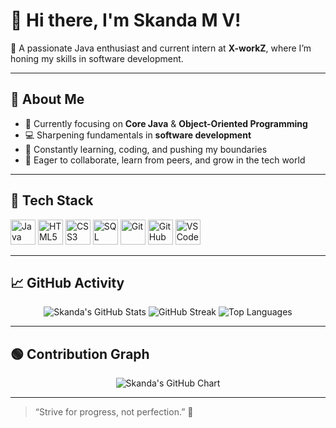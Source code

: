 # 👋 Hi there, I'm Skanda M V!

🎯 A passionate Java enthusiast and current intern at **X-workZ**, where I’m honing my skills in software development.

---

## 🚀 About Me

- 🔭 Currently focusing on **Core Java** & **Object-Oriented Programming**
- 💻 Sharpening fundamentals in **software development**
- 📘 Constantly learning, coding, and pushing my boundaries
- 🌱 Eager to collaborate, learn from peers, and grow in the tech world

---

## 🧰 Tech Stack

<p align="left">
  <img src="https://cdn.jsdelivr.net/gh/devicons/devicon/icons/java/java-original.svg" alt="Java" width="40" height="40"/>
  <img src="https://cdn.jsdelivr.net/gh/devicons/devicon/icons/html5/html5-original.svg" alt="HTML5" width="40" height="40"/>
  <img src="https://cdn.jsdelivr.net/gh/devicons/devicon/icons/css3/css3-original.svg" alt="CSS3" width="40" height="40"/>
  <img src="https://cdn.jsdelivr.net/gh/devicons/devicon/icons/mysql/mysql-original.svg" alt="SQL" width="40" height="40"/>
  <img src="https://cdn.jsdelivr.net/gh/devicons/devicon/icons/git/git-original.svg" alt="Git" width="40" height="40"/>
  <img src="https://cdn.jsdelivr.net/gh/devicons/devicon/icons/github/github-original.svg" alt="GitHub" width="40" height="40"/>
  <img src="https://cdn.jsdelivr.net/gh/devicons/devicon/icons/vscode/vscode-original.svg" alt="VS Code" width="40" height="40"/>
</p>

---

## 📈 GitHub Activity

<p align="center">
  <img src="https://github-readme-stats.vercel.app/api?username=SKANDAMV27&show_icons=true&theme=radical" alt="Skanda's GitHub Stats" />
  <img src="https://streak-stats.demolab.com?user=SKANDAMV27&theme=gruvbox" alt="GitHub Streak" />
  <img src="https://github-readme-stats.vercel.app/api/top-langs/?username=SKANDAMV27&layout=compact&theme=vision-friendly-dark" alt="Top Languages" />
</p>

---

## 🟢 Contribution Graph

<p align="center">
  <img src="https://ghchart.rshah.org/SKANDAMV27" alt="Skanda's GitHub Chart" />
</p>

---

> “Strive for progress, not perfection.” 🚀
